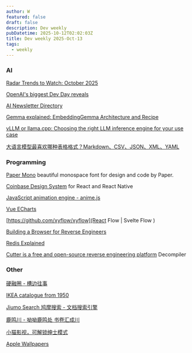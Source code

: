 ```yaml
---
author: W
featured: false
draft: false
description: Dev weekly
pubDatetime: 2025-10-12T02:02:03Z
title: Dev weekly 2025-Oct-13
tags:
  - weekly
---
```


### AI

[]()

[]()

[]()

[Radar Trends to Watch: October 2025](https://www.oreilly.com/radar/radar-trends-to-watch-october-2025/)

[]()

[OpenAI's biggest Dev Day reveals](https://www.therundown.ai/p/openais-biggest-dev-day-reveals)

[AI Newsletter Directory](https://newsletter.cheerselfai.com/?s=09)

[Gemma explained: EmbeddingGemma Architecture and Recipe](https://developers.googleblog.com/en/gemma-explained-embeddinggemma-architecture-and-recipe/)

[vLLM or llama.cpp: Choosing the right LLM inference engine for your use case](https://developers.redhat.com/articles/2025/09/30/vllm-or-llamacpp-choosing-right-llm-inference-engine-your-use-case)

[]()

[]()

[大语言模型最喜欢哪种表格格式？Markdown、CSV、JSON、XML、YAML](https://www.appinn.com/llm-favorite-table-format/)

[]()

### Programming

[]()

[Paper Mono](https://github.com/paper-design/paper-mono) beautiful monospace font for design and code by Paper.

[Coinbase Design System](https://cds.coinbase.com/getting-started/introduction) for React and React Native

[JavaScript animation engine - anime.js](https://github.com/juliangarnier/anime)

[Vue ECharts](https://vue-echarts.dev/)

[https://github.com/xyflow/xyflow](React Flow | Svelte Flow )

[Building a Browser for Reverse Engineers](https://nullpt.rs/reverse-engineering-browser)

[]()

[]()

[Redis Explained](https://architecturenotes.co/p/redis)

[]()

[]()

[Cutter is a free and open-source reverse engineering platform](https://github.com/rizinorg/cutter) Decompiler

[]()

[]()

[]()

### Other

[]()

[]()

[硬融圈 - 槽边往事](https://www.hecaitou.com/2025/10/Forcibly-integrate-into-the-interpersonal-circle.html)

[IKEA catalogue from 1950](https://ikeamuseum.com/en/explore/ikea-catalogue/)

[]()

[Jiumo Search 鸠摩搜索 - 文档搜索引擎](https://www.jiumodiary.com/)

[鹿鸣川 - 呦呦鹿鸣处 书卷汇成川](https://lunarora.com/)

[小猫影视，可解锁绅士模式](https://fuliba2023.net/catmovie.html)

[Apple Wallpapers](https://www.applewalls.com/)

[]()

[]()

[]()

[]()

[]()

[]()

[]()

[]()

[]()

[]()

[]()

[]()

[]()
